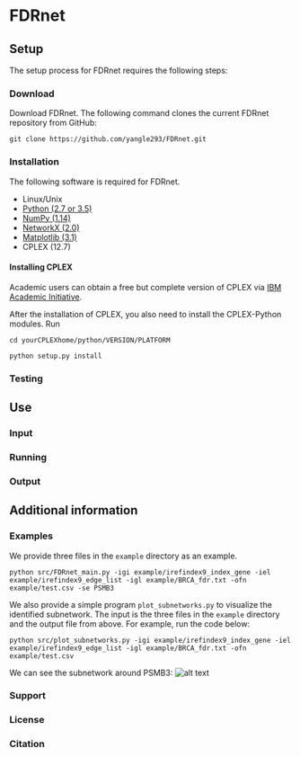 # FDRnet


## Setup

The setup process for FDRnet requires the following steps:

### Download

Download FDRnet. The following command clones the current FDRnet repository from GitHub:

`git clone https://github.com/yangle293/FDRnet.git`

### Installation

The following software is required for FDRnet.

- Linux/Unix
- [Python (2.7 or 3.5)](www.python.org)
- [NumPy (1.14)](https://www.numpy.org)
- [NetworkX (2.0)](https://networkx.github.io/)
- [Matplotlib (3.1)](https://matplotlib.org/)
- CPLEX (12.7)

#### Installing CPLEX
Academic users can obtain a free but complete version of CPLEX via [IBM Academic Initiative](https://my15.digitalexperience.ibm.com/b73a5759-c6a6-4033-ab6b-d9d4f9a6d65b/dxsites/151914d1-03d2-48fe-97d9-d21166848e65/home).

After the installation of CPLEX, you also need to install the CPLEX-Python modules. Run

`cd yourCPLEXhome/python/VERSION/PLATFORM`

`python setup.py install`

### Testing


## Use

### Input

### Running

### Output

## Additional information

### Examples
We provide three files in the `example` directory as an example. 

`python src/FDRnet_main.py -igi example/irefindex9_index_gene -iel example/irefindex9_edge_list -igl example/BRCA_fdr.txt -ofn example/test.csv -se PSMB3`

We also provide a simple program `plot_subnetworks.py` to visualize the identified subnetwork. The input is the three files in the `example` directory and the output file from above. For example, run the code below:

`python src/plot_subnetworks.py -igi example/irefindex9_index_gene -iel example/irefindex9_edge_list -igl example/BRCA_fdr.txt -ofn example/test.csv`

We can see the subnetwork around PSMB3:
![alt text](https://github.com/yangle293/FDRnet/blob/master/example/seed_PSMB3.png)
### Support

### License

### Citation
